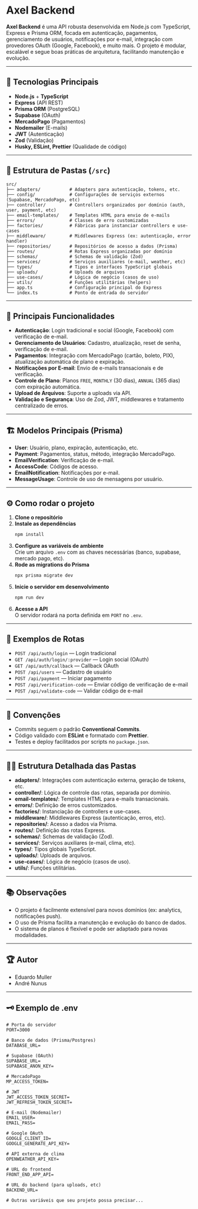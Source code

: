 # Axel Backend

**Axel Backend** é uma API robusta desenvolvida em Node.js com TypeScript, Express e Prisma ORM, focada em autenticação, pagamentos, gerenciamento de usuários, notificações por e-mail, integração com provedores OAuth (Google, Facebook), e muito mais. O projeto é modular, escalável e segue boas práticas de arquitetura, facilitando manutenção e evolução.

---

## 🚀 Tecnologias Principais

- **Node.js** + **TypeScript**
- **Express** (API REST)
- **Prisma ORM** (PostgreSQL)
- **Supabase** (OAuth)
- **MercadoPago** (Pagamentos)
- **Nodemailer** (E-mails)
- **JWT** (Autenticação)
- **Zod** (Validação)
- **Husky, ESLint, Prettier** (Qualidade de código)

---

## 📁 Estrutura de Pastas (`/src`)

```
src/
├── adapters/           # Adapters para autenticação, tokens, etc.
├── config/             # Configurações de serviços externos (Supabase, MercadoPago, etc)
├── controller/         # Controllers organizados por domínio (auth, user, payment, etc)
├── email-templates/    # Templates HTML para envio de e-mails
├── errors/             # Classes de erro customizadas
├── factories/          # Fábricas para instanciar controllers e use-cases
├── middleware/         # Middlewares Express (ex: autenticação, error handler)
├── repositories/       # Repositórios de acesso a dados (Prisma)
├── routes/             # Rotas Express organizadas por domínio
├── schemas/            # Schemas de validação (Zod)
├── services/           # Serviços auxiliares (e-mail, weather, etc)
├── types/              # Tipos e interfaces TypeScript globais
├── uploads/            # Uploads de arquivos
├── use-cases/          # Lógica de negócio (casos de uso)
├── utils/              # Funções utilitárias (helpers)
├── app.ts              # Configuração principal do Express
└── index.ts            # Ponto de entrada do servidor
```

---

## 🧩 Principais Funcionalidades

- **Autenticação**: Login tradicional e social (Google, Facebook) com verificação de e-mail.
- **Gerenciamento de Usuários**: Cadastro, atualização, reset de senha, verificação de e-mail.
- **Pagamentos**: Integração com MercadoPago (cartão, boleto, PIX), atualização automática de plano e expiração.
- **Notificações por E-mail**: Envio de e-mails transacionais e de verificação.
- **Controle de Plano**: Planos `FREE`, `MONTHLY` (30 dias), `ANNUAL` (365 dias) com expiração automática.
- **Upload de Arquivos**: Suporte a uploads via API.
- **Validação e Segurança**: Uso de Zod, JWT, middlewares e tratamento centralizado de erros.

---

## 🏗️ Modelos Principais (Prisma)

- **User**: Usuário, plano, expiração, autenticação, etc.
- **Payment**: Pagamentos, status, método, integração MercadoPago.
- **EmailVerification**: Verificação de e-mail.
- **AccessCode**: Códigos de acesso.
- **EmailNotification**: Notificações por e-mail.
- **MessageUsage**: Controle de uso de mensagens por usuário.

---

## ⚙️ Como rodar o projeto

1. **Clone o repositório**
2. **Instale as dependências**
   ```sh
   npm install
   ```
3. **Configure as variáveis de ambiente**  
   Crie um arquivo `.env` com as chaves necessárias (banco, supabase, mercado pago, etc).
4. **Rode as migrations do Prisma**
   ```sh
   npx prisma migrate dev
   ```
5. **Inicie o servidor em desenvolvimento**
   ```sh
   npm run dev
   ```
6. **Acesse a API**  
   O servidor rodará na porta definida em `PORT` no `.env`.

---

## 🔑 Exemplos de Rotas

- `POST /api/auth/login` — Login tradicional
- `GET /api/auth/login/:provider` — Login social (OAuth)
- `GET /api/auth/callback` — Callback OAuth
- `POST /api/users` — Cadastro de usuário
- `POST /api/payment` — Iniciar pagamento
- `POST /api/verification-code` — Enviar código de verificação de e-mail
- `POST /api/validate-code` — Validar código de e-mail

---

## 📝 Convenções

- Commits seguem o padrão **Conventional Commits**.
- Código validado com **ESLint** e formatado com **Prettier**.
- Testes e deploy facilitados por scripts no `package.json`.

---

## 👨‍💻 Estrutura Detalhada das Pastas

- **adapters/**: Integrações com autenticação externa, geração de tokens, etc.
- **controller/**: Lógica de controle das rotas, separada por domínio.
- **email-templates/**: Templates HTML para e-mails transacionais.
- **errors/**: Definição de erros customizados.
- **factories/**: Instanciação de controllers e use-cases.
- **middleware/**: Middlewares Express (autenticação, erros, etc).
- **repositories/**: Acesso a dados via Prisma.
- **routes/**: Definição das rotas Express.
- **schemas/**: Schemas de validação (Zod).
- **services/**: Serviços auxiliares (e-mail, clima, etc).
- **types/**: Tipos globais TypeScript.
- **uploads/**: Uploads de arquivos.
- **use-cases/**: Lógica de negócio (casos de uso).
- **utils/**: Funções utilitárias.

---

## 📚 Observações

- O projeto é facilmente extensível para novos domínios (ex: analytics, notificações push).
- O uso de Prisma facilita a manutenção e evolução do banco de dados.
- O sistema de planos é flexível e pode ser adaptado para novas modalidades.

---

## 🏆 Autor

- Eduardo Muller
- André Nunus

---

## 🗝️ Exemplo de .env

```env
# Porta do servidor
PORT=3000

# Banco de dados (Prisma/Postgres)
DATABASE_URL=

# Supabase (OAuth)
SUPABASE_URL=
SUPABASE_ANON_KEY=

# MercadoPago
MP_ACCESS_TOKEN=

# JWT
JWT_ACCESS_TOKEN_SECRET=
JWT_REFRESH_TOKEN_SECRET=

# E-mail (Nodemailer)
EMAIL_USER=
EMAIL_PASS=

# Google OAuth
GOOGLE_CLIENT_ID=
GOOGLE_GENERATE_API_KEY=

# API externa de clima
OPENWEATHER_API_KEY=

# URL do frontend
FRONT_END_APP_API=

# URL do backend (para uploads, etc)
BACKEND_URL=

# Outras variáveis que seu projeto possa precisar...
```
